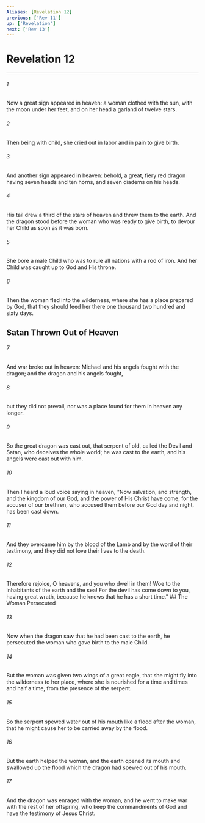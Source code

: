 ```yaml
---
Aliases: [Revelation 12]
previous: ['Rev 11']
up: ['Revelation']
next: ['Rev 13']
---
```

# Revelation 12

***


###### 1 
Now a great sign appeared in heaven: a woman clothed with the sun, with the moon under her feet, and on her head a garland of twelve stars. 

###### 2 
Then being with child, she cried out in labor and in pain to give birth. 

###### 3 
And another sign appeared in heaven: behold, a great, fiery red dragon having seven heads and ten horns, and seven diadems on his heads. 

###### 4 
His tail drew a third of the stars of heaven and threw them to the earth. And the dragon stood before the woman who was ready to give birth, to devour her Child as soon as it was born. 

###### 5 
She bore a male Child who was to rule all nations with a rod of iron. And her Child was caught up to God and His throne. 

###### 6 
Then the woman fled into the wilderness, where she has a place prepared by God, that they should feed her there one thousand two hundred and sixty days.

## Satan Thrown Out of Heaven 

###### 7 
And war broke out in heaven: Michael and his angels fought with the dragon; and the dragon and his angels fought, 

###### 8 
but they did not prevail, nor was a place found for them in heaven any longer. 

###### 9 
So the great dragon was cast out, that serpent of old, called the Devil and Satan, who deceives the whole world; he was cast to the earth, and his angels were cast out with him. 

###### 10 
Then I heard a loud voice saying in heaven, "Now salvation, and strength, and the kingdom of our God, and the power of His Christ have come, for the accuser of our brethren, who accused them before our God day and night, has been cast down. 

###### 11 
And they overcame him by the blood of the Lamb and by the word of their testimony, and they did not love their lives to the death. 

###### 12 
Therefore rejoice, O heavens, and you who dwell in them! Woe to the inhabitants of the earth and the sea! For the devil has come down to you, having great wrath, because he knows that he has a short time." ## The Woman Persecuted 

###### 13 
Now when the dragon saw that he had been cast to the earth, he persecuted the woman who gave birth to the male Child. 

###### 14 
But the woman was given two wings of a great eagle, that she might fly into the wilderness to her place, where she is nourished for a time and times and half a time, from the presence of the serpent. 

###### 15 
So the serpent spewed water out of his mouth like a flood after the woman, that he might cause her to be carried away by the flood. 

###### 16 
But the earth helped the woman, and the earth opened its mouth and swallowed up the flood which the dragon had spewed out of his mouth. 

###### 17 
And the dragon was enraged with the woman, and he went to make war with the rest of her offspring, who keep the commandments of God and have the testimony of Jesus Christ.
